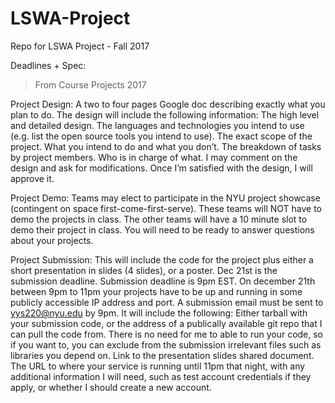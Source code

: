 # LSWA-Project
Repo for LSWA Project - Fall 2017

Deadlines + Spec:
> From Course Projects 2017

Project Design: A two to four pages Google doc describing exactly what you plan to do. The design will include the following information:
The high level and detailed design.
The languages and technologies you intend to use (e.g. list the open source tools you intend to use).
The exact scope of the project. What you intend to do and what you don’t.
The breakdown of tasks by project members. Who is in charge of what.
I may comment on the design and ask for modifications. Once I’m satisfied with the design, I will approve it.

Project Demo: Teams may elect to participate in the NYU project showcase (contingent on space first-come-first-serve). These teams will NOT have to demo the projects in class. The other teams will have a 10 minute slot to demo their project in class. You will need to be ready to answer questions about your projects.

Project Submission: This will include the code for the project plus either a short presentation in slides (4 slides), or a poster.
Dec 21st is the submission deadline.
Submission deadline is 9pm EST.
On december 21th between 9pm to 11pm your projects have to be up and running in some publicly accessible IP address and port.
A submission email must be sent to yys220@nyu.edu by 9pm. It will include the following:
Either tarball with your submission code, or the address of a publically available git repo that I can pull the code from. There is no need for me to able to run your code, so if you want to, you can exclude from the submission irrelevant files such as libraries you depend on.
Link to the presentation slides shared document.
The URL to where your service is running until 11pm that night, with any additional information I will need, such as test account credentials if they apply, or whether I should create a new account.
